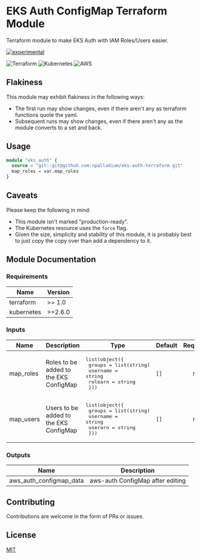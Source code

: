 # EKS Auth ConfigMap Terraform Module

Terraform module to make EKS Auth with IAM Roles/Users easier.

[![experimental](http://badges.github.io/stability-badges/dist/experimental.svg)](http://github.com/badges/stability-badges)

![Terraform](https://img.shields.io/badge/terraform-%235835CC.svg?style=for-the-badge&logo=terraform&logoColor=white)
![Kubernetes](https://img.shields.io/badge/kubernetes-%23326ce5.svg?style=for-the-badge&logo=kubernetes&logoColor=white)
![AWS](https://img.shields.io/badge/AWS-%23FF9900.svg?style=for-the-badge&logo=amazon-aws&logoColor=white)

## Flakiness

This module may exhibit flakiness in the following ways:
- The first run may show changes, even if there aren't any as terraform functions quote the yaml.
- Subsequent runs may show changes, even if there aren't any as the module converts to a set and back.

## Usage
```terraform
module "eks_auth" {
  source = "git::git@github.com:npalladium/eks-auth-terraform.git"
  map_roles = var.map_roles
}
```

## Caveats

Please keep the following in mind:
- This module isn't marked "production-ready".
- The Kubernetes resource uses the `force` flag.
- Given the size, simplicity and stability of this module, it is probably best to just copy the copy over than add a dependency to it.

## Module Documentation
<!-- BEGIN_TF_DOCS -->
### Requirements

| Name | Version |
|------|---------|
| terraform | >= 1.0 |
| kubernetes | >=2.6.0 |

### Inputs

| Name | Description | Type | Default | Required |
|------|-------------|------|---------|:--------:|
| map\_roles | Roles to be added to the EKS ConfigMap | <pre>list(object({<br>    groups   = list(string)<br>    username = string<br>    rolearn  = string<br>  }))</pre> | `[]` | no |
| map\_users | Users to be added to the EKS ConfigMap | <pre>list(object({<br>    groups   = list(string)<br>    username = string<br>    userarn  = string<br>  }))</pre> | `[]` | no |

### Outputs

| Name | Description |
|------|-------------|
| aws\_auth\_configmap\_data | aws-auth ConfigMap after editing |
<!-- END_TF_DOCS -->

## Contributing
Contributions are welcome in the form of PRs or issues.

## License

[MIT](https://choosealicense.com/licenses/mit/)